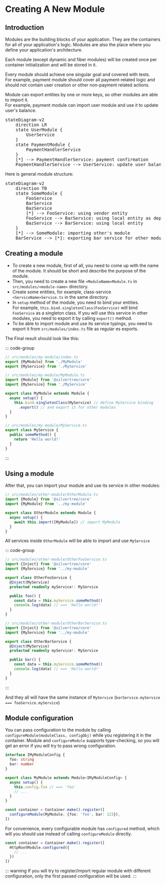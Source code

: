 # Creating A New Module

## Introduction

Modules are the building blocks of your application.
They are the containers for all of your application's logic.
Modules are also the place where you define your application's architecture.

Each module (except dynamic and fiber modules) will be created once per container
initialization and will be stored in it.

Every module should achieve one singular goal and covered with tests.  
For example, payment module should cover all payment-related logic and should not contain user creation or other
non-payment related actions.

Module can export entities by one or more keys, so other modules are able to import it.  
For example, payment module can import user module and use it to update user's balance.

<mermaid>
<pre>
stateDiagram-v2
    direction LR
    state UserModule {
        UserService
    }
    state PaymentModule {
        PaymentHandlerService
    }
    [*] --> PaymentHandlerService: payment confirmation
    PaymentHandlerService --> UserService: update user balance
</pre>
</mermaid>

Here is general module structure:

<mermaid>
<pre>
stateDiagram-v2
    direction TB
    state SomeModule {
        FooService
        BarService
        BazService
        [*] --> FooService: using vendor entity
        FooService --> BarService: using local entity as dependency
        BazService --> BarService: using local entity
    }
    [*] --> SomeModule: importing other's module
    BarService --> [*]: exporting bar service for other modules
</pre>
</mermaid>

## Creating a module

* To create a new module, first of all, you need to come up with the name of the module.
  It should be short and describe the purpose of the module.
* Then, you need to create a new file `<ModuleName>Module.ts` in `src/modules/<module-name>` directory.
* Create some entities, for example, class-service `<ServiceName>Service.ts` in the same directory.
* In `setup` method of the module, you need to bind your entities.  
  For example, `this.bind.singletonClass(FooService)` will bind `FooService` as a singleton class.
  If you will use this service in other modules, you need to export it by calling `export()` method.
* To be able to import module and use its service typings, you need to export it from `src/modules/index.ts`
  file as regular es exports.

The Final result should look like this:

::: code-group

```ts [index.ts]
// src/modules/my-module/index.ts
export {MyModule} from './MyModule'
export {MyService} from './MyService'
```

```ts [MyModule.ts]
// src/modules/my-module/MyModule.ts
import {Module} from '@silvertree/core'
import {MyService} from './MyService'

export class MyModule extends Module {
  async setup() {
    this.bind.singletonClass(MyService) // define MyService binding
      .export() // and export it for other modules
  }
}
```

```ts [MyService.ts]
// src/modules/my-module/MyService.ts
export class MyService {
  public someMethod() {
    return 'Hello world!'
  }
}
```

:::

## Using a module

After that, you can import your module and use its service in other modules:

```ts
// src/modules/other-module/OtherModule.ts
import {Module} from '@silvertree/core'
import {MyModule} from '../my-module'

export class OtherModule extends Module {
  async setup() {
    await this.import([MyModule]) // import MyModule
  }
}
```

All services inside `OtherModule` will be able to import and use `MyService`

::: code-group

```ts [OtherFooService.ts]
// src/modules/other-module/OtherFooService.ts
import {Inject} from '@silvertree/core'
import {MyService} from '../my-module'

export class OtherFooService {
  @Inject(MyService)
  protected readonly myService!: MyService

  public foo() {
    const data = this.myService.someMethod()
    console.log(data) // ==> 'Hello world!'
  }
}
```

```ts [OtherBarService.ts]
// src/modules/other-module/OtherBarService.ts
import {Inject} from '@silvertree/core'
import {MyService} from '../my-module'

export class OtherBarService {
  @Inject(MyService)
  protected readonly myService!: MyService

  public bar() {
    const data = this.myService.someMethod()
    console.log(data) // ==> 'Hello world!'
  }
}
```

:::

And they all will have the same instance of `MyService` (`barService.myService === fooService.myService`)

## Module configuration

You can pass configuration to the module by calling `configureModule(moduleClass, configObj)` while you
registering it in the container.
Module and `configureModule` supports type-checking, so you will get an error if you will try to pass
wrong configuration.

```ts
interface IMyModuleConfig {
  foo: string
  bar: number
}

export class MyModule extends Module<IMyModuleConfig> {
  async setup() {
    this.config.foo // ==> 'foo'
    // ...
  }
}

const container = Container.make().register([
  configureModule(MyModule, {foo: 'foo', bar: 123}),
])
```

For convenience, every configurable module has `configured` method, which will you should use instead of
calling `configureModule` directly.

```ts
const container = Container.make().register([
  HttpRootModule.configured({
    // ...
  })
])
```

::: warning
If you will try to register/import regular module with different configuration,
only the first passed configuration will be used.
:::
